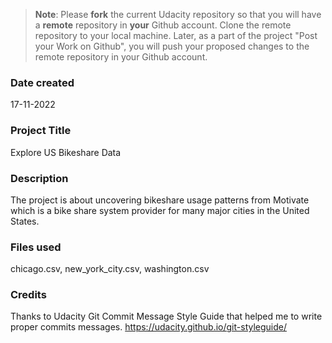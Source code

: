 >**Note**: Please **fork** the current Udacity repository so that you will have a **remote** repository in **your** Github account. Clone the remote repository to your local machine. Later, as a part of the project "Post your Work on Github", you will push your proposed changes to the remote repository in your Github account.

### Date created
17-11-2022

### Project Title
Explore US Bikeshare Data

### Description
The project is about uncovering bikeshare usage patterns from Motivate which is a bike share system provider for many major cities in the United States.

### Files used
chicago.csv, new_york_city.csv, washington.csv

### Credits
Thanks to Udacity Git Commit Message Style Guide that helped me to write proper commits messages.
https://udacity.github.io/git-styleguide/

